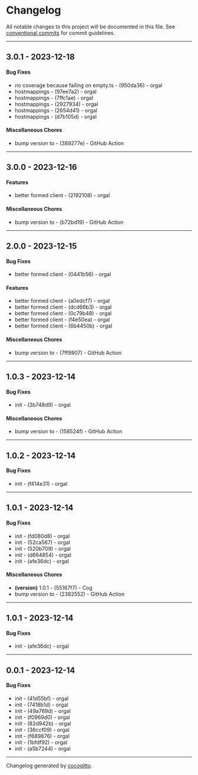 # Changelog
All notable changes to this project will be documented in this file. See [conventional commits](https://www.conventionalcommits.org/) for commit guidelines.

- - -
## 3.0.1 - 2023-12-18
#### Bug Fixes
- no coverage because failing on empty.ts - (950da36) - orgal
- hostmappings - (97ee7a2) - orgal
- hostmappings - (7ffc1ae) - orgal
- hostmappings - (2927934) - orgal
- hostmappings - (2654d41) - orgal
- hostmappings - (d7b105d) - orgal
#### Miscellaneous Chores
- bump version to - (389277e) - GitHub Action
- - -

## 3.0.0 - 2023-12-16
#### Features
- better formed client - (2192108) - orgal
#### Miscellaneous Chores
- bump version to - (b72bd19) - GitHub Action
- - -

## 2.0.0 - 2023-12-15
#### Bug Fixes
- better formed client - (0441b56) - orgal
#### Features
- better formed client - (a0edcf7) - orgal
- better formed client - (dcd66b3) - orgal
- better formed client - (0c79b48) - orgal
- better formed client - (f4e50ea) - orgal
- better formed client - (6b4450b) - orgal
#### Miscellaneous Chores
- bump version to - (7ff9907) - GitHub Action
- - -

## 1.0.3 - 2023-12-14
#### Bug Fixes
- init - (3b748d9) - orgal
#### Miscellaneous Chores
- bump version to - (158524f) - GitHub Action
- - -

## 1.0.2 - 2023-12-14
#### Bug Fixes
- init - (f414e31) - orgal
- - -

## 1.0.1 - 2023-12-14
#### Bug Fixes
- init - (fd080d8) - orgal
- init - (52ca567) - orgal
- init - (520b709) - orgal
- init - (d664854) - orgal
- init - (afe36dc) - orgal
#### Miscellaneous Chores
- **(version)** 1.0.1 - (55167f7) - Cog
- bump version to - (2382552) - GitHub Action
- - -

## 1.0.1 - 2023-12-14
#### Bug Fixes
- init - (afe36dc) - orgal
- - -

## 0.0.1 - 2023-12-14
#### Bug Fixes
- init - (41d55bf) - orgal
- init - (7418b1d) - orgal
- init - (49a769d) - orgal
- init - (f0969d0) - orgal
- init - (82d942b) - orgal
- init - (36ccf09) - orgal
- init - (f689876) - orgal
- init - (1bfdf92) - orgal
- init - (a5b7244) - orgal
- - -

Changelog generated by [cocogitto](https://github.com/cocogitto/cocogitto).